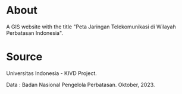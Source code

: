 # About
A GIS website with the title "Peta Jaringan Telekomunikasi di Wilayah Perbatasan Indonesia".

# Source
Universitas Indonesia - KIVD Project.

Data : Badan Nasional Pengelola Perbatasan.
Oktober, 2023.
